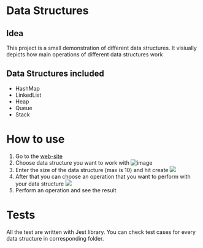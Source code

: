 # Data Structures
## Idea

This project is a small demonstration of different data structures. It visiually depicts how main operations of different data structures work

## Data Structures included

* HashMap
* LinkedList
* Heap 
* Queue
* Stack

# How to use

1. Go to the [web-site](#data-structures)
2. Choose data structure you want to work with ![image](https://user-images.githubusercontent.com/81621439/193826999-df69ffcb-89e8-439e-a4c4-ca3a6bd7cf2b.png)
3. Enter the size of the data structure (max is 10) and hit create <img src="https://prnt.sc/A6gt8W9XCpzd" />
4. After that you can choose an operation that you want to perform with your data structure <img src="https://prnt.sc/3dw5dIpOZZ_D" /> 
5. Perform an operation and see the result

# Tests

All the test are written with Jest library. You can check test cases for every data structure in corresponding folder.
